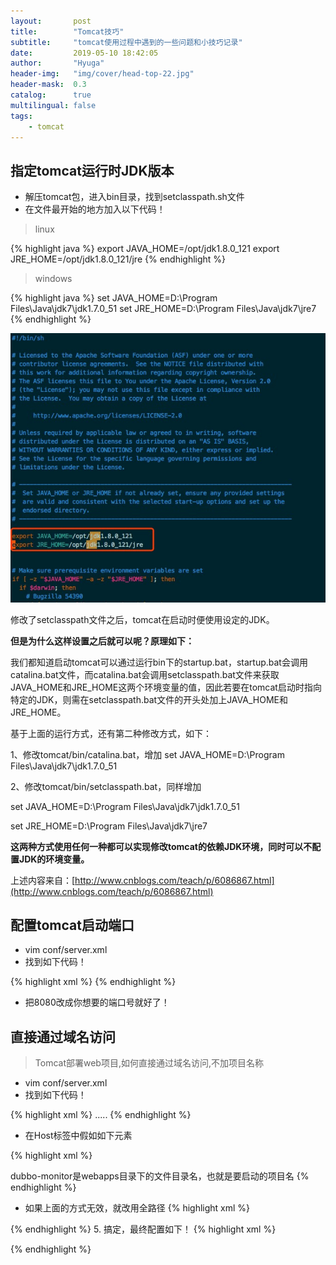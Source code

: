 ```yaml
---
layout:       post
title:        "Tomcat技巧"
subtitle:     "tomcat使用过程中遇到的一些问题和小技巧记录"
date:         2019-05-10 18:42:05
author:       "Hyuga"
header-img:   "img/cover/head-top-22.jpg"
header-mask:  0.3
catalog:      true
multilingual: false
tags:
    - tomcat
---
```


## 指定tomcat运行时JDK版本
- 解压tomcat包，进入bin目录，找到setclasspath.sh文件
- 在文件最开始的地方加入以下代码！

> linux

{% highlight java %}
export JAVA_HOME=/opt/jdk1.8.0_121
export JRE_HOME=/opt/jdk1.8.0_121/jre
{% endhighlight %}

> windows

{% highlight java %}
set JAVA_HOME=D:\Program Files\Java\jdk7\jdk1.7.0_51
set JRE_HOME=D:\Program Files\Java\jdk7\jre7
{% endhighlight %}

![](/img/2019/2019-05/tomcat-1.png)

修改了setclasspath文件之后，tomcat在启动时便使用设定的JDK。

**但是为什么这样设置之后就可以呢？原理如下：**

我们都知道启动tomcat可以通过运行bin下的startup.bat，startup.bat会调用catalina.bat文件，而catalina.bat会调用setclasspath.bat文件来获取JAVA_HOME和JRE_HOME这两个环境变量的值，因此若要在tomcat启动时指向特定的JDK，则需在setclasspath.bat文件的开头处加上JAVA_HOME和JRE_HOME。

基于上面的运行方式，还有第二种修改方式，如下：

1、修改tomcat/bin/catalina.bat，增加 set JAVA_HOME=D:\Program Files\Java\jdk7\jdk1.7.0_51

2、修改tomcat/bin/setclasspath.bat，同样增加

set JAVA_HOME=D:\Program Files\Java\jdk7\jdk1.7.0_51

set JRE_HOME=D:\Program Files\Java\jdk7\jre7

**这两种方式使用任何一种都可以实现修改tomcat的依赖JDK环境，同时可以不配置JDK的环境变量。**

上述内容来自：[http://www.cnblogs.com/teach/p/6086867.html](http://www.cnblogs.com/teach/p/6086867.html)

## 配置tomcat启动端口
- vim conf/server.xml
- 找到如下代码！

{% highlight xml %}
<Connector port="8080" protocol="HTTP/1.1"
               connectionTimeout="20000"
               redirectPort="8443" />
{% endhighlight %}

- 把8080改成你想要的端口号就好了！

## 直接通过域名访问

> Tomcat部署web项目,如何直接通过域名访问,不加项目名称

- vim conf/server.xml
- 找到如下代码！

{% highlight xml %}
<Host appBase="webapps">
 .....
</Host>
{% endhighlight %}

- 在Host标签中假如如下元素

{% highlight xml %}
<Context path="" reloadable="false" docBase="dubbo-monitor"/>

dubbo-monitor是webapps目录下的文件目录名，也就是要启动的项目名
{% endhighlight %}

- 如果上面的方式无效，就改用全路径
{% highlight xml %}
<Context path="" reloadable="false" docBase="/opt/tomcat-dubbo-monitor/webapps/dubbo-monitor"/>
{% endhighlight %}
5. 搞定，最终配置如下！
{% highlight xml %}
<Host name="localhost"  appBase="webapps" unpackWARs="true" autoDeploy="true">

<Context path="" reloadable="false" docBase="dubbo-monitor"/>

<!-- SingleSignOn valve, share authentication between web applications
     Documentation at: /docs/config/valve.html -->
<!--
<Valve className="org.apache.catalina.authenticator.SingleSignOn" />
-->

<!-- Access log processes all example.
     Documentation at: /docs/config/valve.html
     Note: The pattern used is equivalent to using pattern="common" -->
<Valve className="org.apache.catalina.valves.AccessLogValve" directory="logs"
       prefix="localhost_access_log" suffix=".txt"
       pattern="%h %l %u %t &quot;%r&quot; %s %b" />

</Host>
{% endhighlight %}
